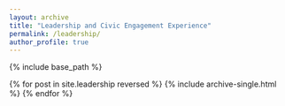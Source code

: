 ```yaml
---
layout: archive
title: "Leadership and Civic Engagement Experience"
permalink: /leadership/
author_profile: true
---
```


{% include base_path %}

{% for post in site.leadership reversed %}
  {% include archive-single.html %}
{% endfor %}
